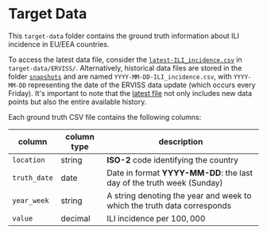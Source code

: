 # Target Data

This `target-data` folder contains the ground truth information about ILI incidence in EU/EEA countries.

To access the latest data file, consider the [`latest-ILI_incidence.csv`]((https://github.com/european-modelling-hubs/flu-forecast-hub/blob/main/target-data/ERVISS/latest-ILI_incidence.csv)) in `target-data/ERVISS/`. Alternatively, historical data files are stored in the folder [`snapshots`](https://github.com/european-modelling-hubs/flu-forecast-hub/tree/main/target-data/ERVISS/snapshots) and are named `YYYY-MM-DD-ILI_incidence.csv`, with `YYYY-MM-DD` representing the date of the ERVISS data update (which occurs every Friday). It's important to note that the [latest file](https://github.com/european-modelling-hubs/flu-forecast-hub/blob/main/target-data/ERVISS/latest-ILI_incidence.csv) not only includes new data points but also the entire available history.

Each ground truth CSV file contains the following columns:

| column | column type | description |
| -------- | -------- | ------- |
| `location` | string | **ISO-2** code identifying the country |
| `truth_date` | date | Date in format **YYYY-MM-DD**: the last day of the truth week (Sunday)|
| `year_week` | string | A string denoting the year and week to which the truth data corresponds |
| `value ` | decimal | ILI incidence per $100,000$ |
